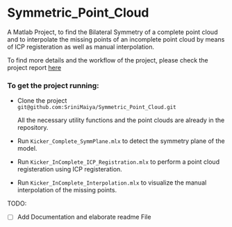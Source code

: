 # Symmetric_Point_Cloud
A Matlab Project, to find the Bilateral Symmetry of a complete point cloud and to interpolate the missing points of an incomplete point cloud by means of ICP registeration as well as manual interpolation.

To find more details and the workflow of the project, please check the project report [here](https://github.com/SriniMaiya/Symmetric_Point_Cloud/blob/main/P1_Symmetric_Point_Cloud_923123_998190.pdf)

### To get the project running: 
  - Clone the project
    `git@github.com:SriniMaiya/Symmetric_Point_Cloud.git`
    
    All the necessary utility functions and the point clouds are already in the repository.
    
  - Run `Kicker_Complete_SymmPlane.mlx` to detect the symmetry plane of the model.
  - Run `Kicker_InComplete_ICP_Registration.mlx` to perform a point cloud registeration using ICP registeration.
  - Run `Kicker_InComplete_Interpolation.mlx` to visualize the manual interpolation of the missing points.




TODO:
- [ ] Add Documentation and elaborate readme File
